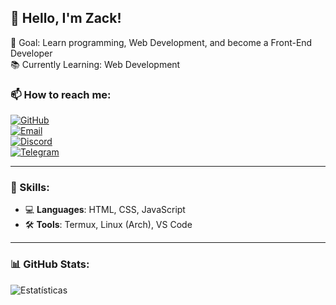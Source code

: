 ## 👋 Hello, I'm Zack!

🎯 Goal: Learn programming, Web Development, and become a Front-End Developer  
📚 Currently Learning: Web Development  

### 📫 How to reach me:  
[![GitHub](https://img.shields.io/badge/GitHub-000?style=for-the-badge&logo=github)](https://github.com/Zack00119)  
[![Email](https://img.shields.io/badge/Email-D14836?style=for-the-badge&logo=gmail&logoColor=white)](mailto:iamzack59@gmail.com)  
[![Discord](https://img.shields.io/badge/Discord-5865F2?style=for-the-badge&logo=discord&logoColor=white)](https://discord.com/users/zack_0184)  
[![Telegram](https://img.shields.io/badge/Telegram-26A5E4?style=for-the-badge&logo=telegram&logoColor=white)](https://t.me/iamzack59)  

---

### 🚀 Skills:

- 💻 **Languages**: HTML, CSS, JavaScript  
- 🛠 **Tools**: Termux, Linux (Arch), VS Code  

---

### 📊 GitHub Stats:

![Estatísticas](https://github-readme-stats.vercel.app/api?username=seuusuario&show_icons=true&theme=dark)
